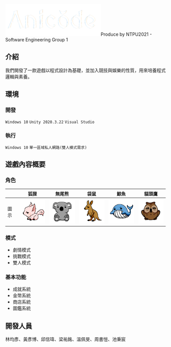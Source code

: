 <img src="Assets/Images/Anicode-removebg.png" alt="Anicode" title="Anicode" width=300 heigh=100>Produce by NTPU2021 - Software Engineering Group 1


## 介紹
我們開發了一款遊戲以程式設計為基礎，並加入競技與娛樂的性質，用來培養程式邏輯與素養。

## 環境

### 開發
`Windows 10` `Unity 2020.3.22` `Visual Studio`

### 執行
`Windows 10` `單一區域私人網路(雙人模式需求)`

## 遊戲內容概要

### 角色
||狐狸|無尾熊|袋鼠|鯨魚|貓頭鷹|
|---|---|---|---|---|---|
|圖示|<img src="Assets/Images/狐狸.png" alt="Fox" title="狐狸" width=100 heigh=100>|<img src="Assets/Images/無尾熊.png" alt="Koala" title="無尾熊" width=100 heigh=100>|<img src="Assets/Images/袋鼠.png" alt="Kangaroo" title="袋鼠" width=100 heigh=100>|<img src="Assets/Images/鯨魚.png" alt="Whale" title="鯨魚" width=100 heigh=100>|<img src="Assets/Images/貓頭鷹.png" alt="Owl" title="貓頭鷹" width=100 heigh=100>|

### 模式
* 劇情模式
* 挑戰模式
* 雙人模式

### 基本功能
* 成就系統
* 金幣系統
* 商店系統
* 圖鑑系統

## 開發人員
林均彥、黃彥博、邱信瑋、梁祐銘、溫佩旻、周書愷、池秉宸

